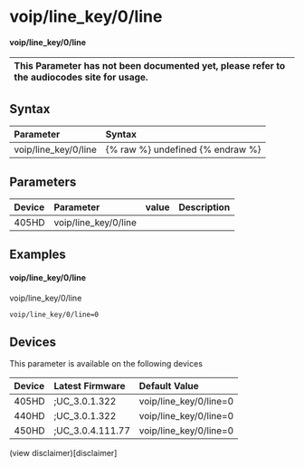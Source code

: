 ﻿---
description: voip/line_key/0/line
search:
    keywords: ['voip','line_key','0','line']
---

# voip/line_key/0/line

#### voip/line_key/0/line


| This Parameter has not been documented yet, please refer to the audiocodes site for usage.  |
| :--- |

## Syntax
| Parameter | Syntax |
| :--- | :--- |
|voip/line_key/0/line | {% raw %} undefined {% endraw %} |

## Parameters
|Device|Parameter|value|Description|
|:---|:---|:---|:---|
| 405HD | voip/line_key/0/line |  |  |

## Examples
#### voip/line_key/0/line

voip/line_key/0/line

```
voip/line_key/0/line=0
```

## Devices
This parameter is available on the following devices

| Device | Latest Firmware | Default Value |
|:---|:---|:---|
| 405HD | ;UC_3.0.1.322 | voip/line_key/0/line=0 
| 440HD | ;UC_3.0.1.322 | voip/line_key/0/line=0 
| 450HD | ;UC_3.0.4.111.77 | voip/line_key/0/line=0 

(view disclaimer)[disclaimer]
